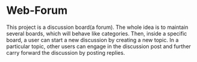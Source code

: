 # Web-Forum
This project is a discussion board(a forum). The whole idea is to maintain several boards, which will behave like categories. Then, inside a specific board, a user can start a new discussion by creating a new topic. In a particular topic, other users can engage in the discussion post and further carry forward the discussion by posting replies.
